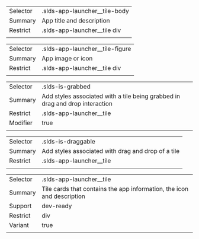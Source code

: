 
|  |  |
|-------|-------|
| Selector | .slds-app-launcher__tile-body |
| Summary | App title and description |
| Restrict | .slds-app-launcher__tile div |
|  |  |


|  |  |
|-------|-------|
| Selector | .slds-app-launcher__tile-figure |
| Summary | App image or icon |
| Restrict | .slds-app-launcher__tile div |
|  |  |


|  |  |
|-------|-------|
| Selector | .slds-is-grabbed |
| Summary | Add styles associated with a tile being grabbed in drag and drop interaction |
| Restrict | .slds-app-launcher__tile |
| Modifier | true |
|  |  |


|  |  |
|-------|-------|
| Selector | .slds-is-draggable |
| Summary | Add styles associated with drag and drop of a tile |
| Restrict | .slds-app-launcher__tile |
|  |  |


|  |  |
|-------|-------|
| Selector | .slds-app-launcher__tile |
| Summary | Tile cards that contains the app information, the icon and description |
| Support | dev-ready |
| Restrict | div |
| Variant | true |
|  |  |

